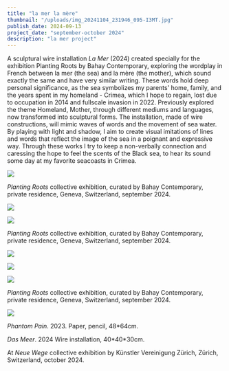 ```yaml
---
title: "la mer la mère"
thumbnail: "/uploads/img_20241104_231946_095-I3MT.jpg"
publish_date: 2024-09-13
project_date: "september-october 2024"
description: "la mer project"
---
```


A sculptural wire installation _La Mer_ (2024) created specially for the exhibition Planting Roots by Bahay Contemporary, exploring the wordplay in French between la mer (the sea) and la mère (the mother), which sound exactly the same and have very similar writing. These words hold deep personal significance, as the sea symbolizes my parents' home, family, and the years spent in my homeland - Crimea, which I hope to regain, lost due to occupation in 2014 and fullscale invasion in 2022. Previously explored the theme Homeland, Mother, through different mediums and languages, now transformed into sculptural forms. The installation, made of wire constructions, will mimic waves of words and the movement of sea water. By playing with light and shadow, I aim to create visual imitations of lines and words that reflect the image of the sea in a poignant and expressive way. Through these works I try to keep a non-verbally connection and caressing the hope to feel the scents of the Black sea, to hear its sound some day at my favorite seacoasts in Crimea.

![](/uploads/photo_2024-09-27_00-05-26--5-copy-cyOD.jpg)

_Planting Roots_ collective exhibition, curated by Bahay Contemporary, private residence, Geneva, Switzerland, september 2024.

![](/uploads/photo_2024-09-27_00-05-26--2--IxOD.jpg)

![](/uploads/photo_2024-09-27_00-05-26copy-YxNT.jpg)

_Planting Roots_ collective exhibition, curated by Bahay Contemporary, private residence, Geneva, Switzerland, september 2024.

![](/uploads/photo_2024-09-14_20-31-21-IyMT.jpg)

![](/uploads/photo_2025-01-18_16-33-48-YxMD.jpg)

![](/uploads/photo_2024-09-27_00-05-26--4--A5Mz.jpg)

_Planting Roots_ collective exhibition, curated by Bahay Contemporary, private residence, Geneva, Switzerland, september 2024.

![](/uploads/img_20241104_231946_095-I3MT.jpg)

_Phantom Pain_. 2023. Paper, pencil, 48\*64cm.

_Das Meer_. 2024 Wire installation, 40\*40\*30cm.

At _Neue Wege_ collective exhibition by Künstler Vereinigung Zürich, Zürich, Switzerland, october 2024.
